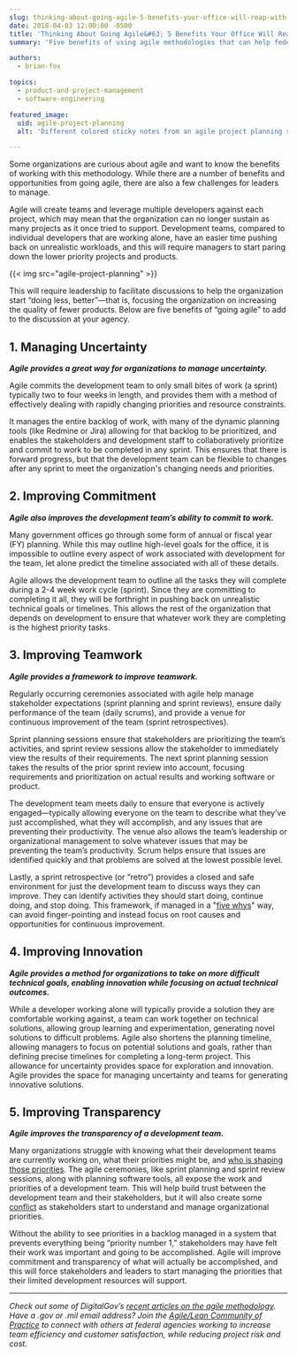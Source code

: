 ```yaml
---
slug: thinking-about-going-agile-5-benefits-your-office-will-reap-with-agile-methods
date: 2018-04-03 12:00:00 -0500
title: 'Thinking About Going Agile&#63; 5 Benefits Your Office Will Reap With Agile Methods'
summary: 'Five benefits of using agile methodologies that can help federal employees improve the quality of their work.'

authors:
  - brian-fox

topics:
  - product-and-project-management
  - software-engineering

featured_image:
  uid: agile-project-planning
  alt: 'Different colored sticky notes from an agile project planning session.'

---
```


Some organizations are curious about agile and want to know the benefits of working with this methodology. While there are a number of benefits and opportunities from going agile, there are also a few challenges for leaders to manage.

Agile will create teams and leverage multiple developers against each project, which may mean that the organization can no longer sustain as many projects as it once tried to support. Development teams, compared to individual developers that are working alone, have an easier time pushing back on unrealistic workloads, and this will require managers to start paring down the lower priority projects and products.

{{< img src="agile-project-planning" >}}

This will require leadership to facilitate discussions to help the organization start “doing less, better”&mdash;that is, focusing the organization on increasing the quality of fewer products. Below are five benefits of “going agile” to add to the discussion at your agency.

## 1. Managing Uncertainty

**_Agile provides a great way for organizations to manage uncertainty._**

Agile commits the development team to only small bites of work (a sprint) typically two to four weeks in length, and provides them with a method of effectively dealing with rapidly changing priorities and resource constraints.

It manages the entire backlog of work, with many of the dynamic planning tools (like Redmine or Jira) allowing for that backlog to be prioritized, and enables the stakeholders and development staff to collaboratively prioritize and commit to work to be completed in any sprint. This ensures that there is forward progress, but that the development team can be flexible to changes after any sprint to meet the organization's changing needs and priorities.

## 2. Improving Commitment

**_Agile also improves the development team’s ability to commit to work._**

Many government offices go through some form of annual or fiscal year (FY) planning. While this may outline high-level goals for the office, it is impossible to outline every aspect of work associated with development for the team, let alone predict the timeline associated with all of these details.

Agile allows the development team to outline all the tasks they will complete during a 2-4 week work cycle (sprint). Since they are committing to completing it all, they will be forthright in pushing back on unrealistic technical goals or timelines. This allows the rest of the organization that depends on development to ensure that whatever work they are completing is the highest priority tasks.

## 3. Improving Teamwork

**_Agile provides a framework to improve teamwork._**

Regularly occurring ceremonies associated with agile help manage stakeholder expectations (sprint planning and sprint reviews), ensure daily performance of the team (daily scrums), and provide a venue for continuous improvement of the team (sprint retrospectives).

Sprint planning sessions ensure that stakeholders are prioritizing the team’s activities, and sprint review sessions allow the stakeholder to immediately view the results of their requirements. The next sprint planning session takes the results of the prior sprint review into account, focusing requirements and prioritization on actual results and working software or product.

The development team meets daily to ensure that everyone is actively engaged—typically allowing everyone on the team to describe what they’ve just accomplished, what they will accomplish, and any issues that are preventing their productivity. The venue also allows the team’s leadership or organizational management to solve whatever issues that may be preventing the team’s productivity. Scrum helps ensure that issues are identified quickly and that problems are solved at the lowest possible level.

Lastly, a sprint retrospective (or “retro”) provides a closed and safe environment for just the development team to discuss ways they can improve. They can identify activities they should start doing, continue doing, and stop doing. This framework, if managed in a "[five whys](https://en.wikipedia.org/wiki/5_Whys)" way, can avoid finger-pointing and instead focus on root causes and opportunities for continuous improvement.

## 4. Improving Innovation

**_Agile provides a method for organizations to take on more difficult technical goals, enabling innovation while focusing on actual technical outcomes._**

While a developer working alone will typically provide a solution they are comfortable working against, a team can work together on technical solutions, allowing group learning and experimentation, generating novel solutions to difficult problems. Agile also shortens the planning timeline, allowing managers to focus on potential solutions and goals, rather than defining precise timelines for completing a long-term project. This allowance for uncertainty provides space for exploration and innovation. Agile provides the space for managing uncertainty and teams for generating innovative solutions.

## 5. Improving Transparency

**_Agile improves the transparency of a development team._**

Many organizations struggle with knowing what their development teams are currently working on, what their priorities might be, and [who is shaping those priorities](https://www.digitalgov.gov/2017/04/17/improving-stakeholder-collaboration-can-improve-software-development-performance/). The agile ceremonies, like sprint planning and sprint review sessions, along with planning software tools, all expose the work and priorities of a development team. This will help build trust between the development team and their stakeholders, but it will also create some [conflict](https://www.digitalgov.gov/2017/09/18/design-conflict-do-you-know-your-conflict-style/) as stakeholders start to understand and manage organizational priorities.

Without the ability to see priorities in a backlog managed in a system that prevents everything being “priority number 1,” stakeholders may have felt their work was important and going to be accomplished. Agile will improve commitment and transparency of what will actually be accomplished, and this will force stakeholders and leaders to start managing the priorities that their limited development resources will support.

---
_Check out some of DigitalGov’s [recent articles on the agile methodology](https://www.digitalgov.gov/tag/agile/). Have a .gov or .mil email address? Join the [Agile/Lean Community of Practice](https://www.digitalgov.gov/communities/) to connect with others at federal agencies working to increase team efficiency and customer satisfaction, while reducing project risk and cost._
